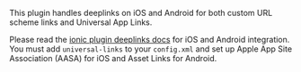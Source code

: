 This plugin handles deeplinks on iOS and Android for both custom URL scheme links
and Universal App Links.

Please read the [ionic plugin deeplinks docs](https://github.com/ionic-team/ionic-plugin-deeplinks) for iOS and Android integration.
You must add `universal-links` to your `config.xml` and set up Apple App Site Association (AASA) for iOS and Asset Links for Android.
